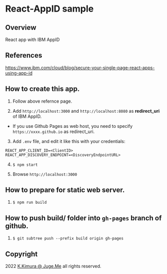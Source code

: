 # React-AppID sample

## Overview

React app with IBM AppID


## References

https://www.ibm.com/cloud/blog/secure-your-single-page-react-apps-using-app-id


## How to create this app.

1. Follow above refernce page.

2. Add `http://localhost:3000` and `http://localhost:8080` as **redirect_uri** of IBM AppID.

  - If you use Github Pages as web host, you need to specify `https://xxxx.github.io` as redirect_uri.

3. Add `.env` file, and edit it like this with your credentials:

```
REACT_APP_CLIENT_ID=<ClientID>
REACT_APP_DISCOVERY_ENDPOINT=<DiscoveryEndpointURL>
```

4. `$ npm start`

5. Browse `http://localhost:3000`


## How to prepare for static web server.

1. `$ npm run build`



## How to push build/ folder into `gh-pages` branch of github.

1. `$ git subtree push --prefix build origin gh-pages`


## Copyright

2022 [K.Kimura @ Juge.Me](https://github.com/dotnsf) all rights reserved.

